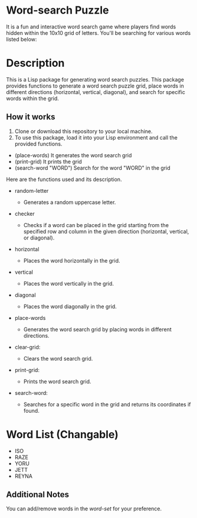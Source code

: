 # Word-search Puzzle
It is a fun and interactive word search game where players find words hidden within the 10x10 grid of letters. You'll be searching for various words listed below:

# Description
This is a Lisp package for generating word search puzzles.
This package provides functions to generate a word search puzzle grid, place words in different directions (horizontal, vertical, diagonal), and search for specific words within the grid.

## How it works
1. Clone or download this repository to your local machine.
2. To use this package, load it into your Lisp environment and call the provided functions.
  - (place-words) It generates the word search grid
  - (print-grid)  It prints the grid
  - (search-word "WORD") Search for the word "WORD" in the grid


Here are the functions used and its description.
 - random-letter 
    - Generates a random uppercase letter.
	
 - checker
    - Checks if a word can be placed in the grid starting from the specified row and column in the given direction (horizontal, vertical, or diagonal).

 - horizontal
    - Places the word horizontally in the grid.
	
 - vertical
    - Places the word vertically in the grid.

 - diagonal
    - Places the word diagonally in the grid.
	
 - place-words
    - Generates the word search grid by placing words in different directions.

 - clear-grid:
    - Clears the word search grid.

 - print-grid:
    - Prints the word search grid.

 - search-word:
    - Searches for a specific word in the grid and returns its coordinates if found.

# Word List (Changable)
- ISO
- RAZE
- YORU
- JETT
- REYNA

## Additional Notes
You can add/remove words in the *word-set* for your preference.
